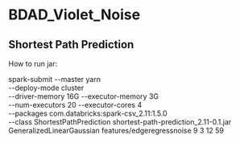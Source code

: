 # BDAD_Violet_Noise
## Shortest Path Prediction

How to run jar:

spark-submit --master yarn \
--deploy-mode cluster \
--driver-memory 16G --executor-memory 3G \
--num-executors 20 --executor-cores 4 \
--packages com.databricks:spark-csv_2.11:1.5.0 \
--class ShortestPathPrediction shortest-path-prediction_2.11-0.1.jar \
GeneralizedLinearGaussian features/edgeregressnoise 9 3 12 59
 
 
